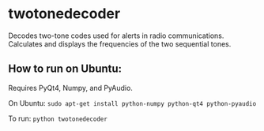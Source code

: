 twotonedecoder
=============

Decodes two-tone codes used for alerts in radio communications.
Calculates and displays the frequencies of the two sequential tones.

How to run on Ubuntu:
-----

Requires PyQt4, Numpy, and PyAudio.

On Ubuntu:
`sudo apt-get install python-numpy python-qt4 python-pyaudio`


To run:
`python twotonedecoder`
